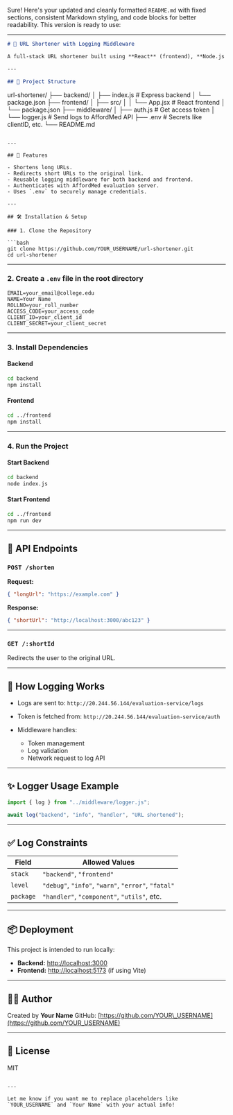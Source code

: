 Sure! Here's your updated and cleanly formatted `README.md` with fixed sections, consistent Markdown styling, and code blocks for better readability. This version is ready to use:

---

```markdown
# 🔗 URL Shortener with Logging Middleware

A full-stack URL shortener built using **React** (frontend), **Node.js + Express** (backend), and a shared **logging middleware** that logs to the AffordMed evaluation API.

---

## 📁 Project Structure

```

url-shortener/
├── backend/
│   ├── index.js             # Express backend
│   └── package.json
├── frontend/
│   ├── src/
│   │   └── App.jsx          # React frontend
│   └── package.json
├── middleware/
│   ├── auth.js              # Get access token
│   └── logger.js            # Send logs to AffordMed API
├── .env                     # Secrets like clientID, etc.
└── README.md

````

---

## 🚀 Features

- Shortens long URLs.
- Redirects short URLs to the original link.
- Reusable logging middleware for both backend and frontend.
- Authenticates with AffordMed evaluation server.
- Uses `.env` to securely manage credentials.

---

## 🛠️ Installation & Setup

### 1. Clone the Repository

```bash
git clone https://github.com/YOUR_USERNAME/url-shortener.git
cd url-shortener
````

---

### 2. Create a `.env` file in the root directory

```env
EMAIL=your_email@college.edu
NAME=Your Name
ROLLNO=your_roll_number
ACCESS_CODE=your_access_code
CLIENT_ID=your_client_id
CLIENT_SECRET=your_client_secret
```

---

### 3. Install Dependencies

#### Backend

```bash
cd backend
npm install
```

#### Frontend

```bash
cd ../frontend
npm install
```

---

### 4. Run the Project

#### Start Backend

```bash
cd backend
node index.js
```

#### Start Frontend

```bash
cd ../frontend
npm run dev
```

---

## 🔧 API Endpoints

### `POST /shorten`

**Request:**

```json
{ "longUrl": "https://example.com" }
```

**Response:**

```json
{ "shortUrl": "http://localhost:3000/abc123" }
```

---

### `GET /:shortId`

Redirects the user to the original URL.

---

## 🧠 How Logging Works

* Logs are sent to: `http://20.244.56.144/evaluation-service/logs`
* Token is fetched from: `http://20.244.56.144/evaluation-service/auth`
* Middleware handles:

  * Token management
  * Log validation
  * Network request to log API

---

## ✨ Logger Usage Example

```js
import { log } from "../middleware/logger.js";

await log("backend", "info", "handler", "URL shortened");
```

---

## ✅ Log Constraints

| Field     | Allowed Values                                      |
| --------- | --------------------------------------------------- |
| `stack`   | `"backend"`, `"frontend"`                           |
| `level`   | `"debug"`, `"info"`, `"warn"`, `"error"`, `"fatal"` |
| `package` | `"handler"`, `"component"`, `"utils"`, etc.         |

---

## 📦 Deployment

This project is intended to run locally:

* **Backend:** [http://localhost:3000](http://localhost:3000)
* **Frontend:** [http://localhost:5173](http://localhost:5173) (if using Vite)

---

## 👨‍💻 Author

Created by **Your Name**
GitHub: [https://github.com/YOUR\_USERNAME](https://github.com/YOUR_USERNAME)

---

## 📜 License

MIT

```

---

Let me know if you want me to replace placeholders like `YOUR_USERNAME` and `Your Name` with your actual info!
```
